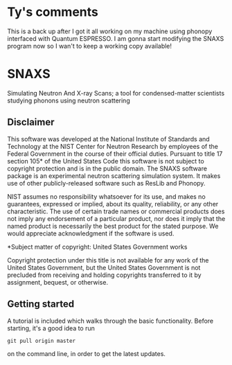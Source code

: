 # Ty's comments
This is a back up after I got it all working on my machine using phonopy interfaced with Quantum ESPRESSO. I am gonna start modifying the SNAXS program now so I wan't to keep a working copy available!

# SNAXS
Simulating Neutron And X-ray Scans; a tool for condensed-matter scientists studying phonons using neutron scattering

## Disclaimer

This software was developed at the National Institute of Standards and Technology at the NIST Center for Neutron Research by employees of the Federal Government in the course of their official duties. Pursuant to title 17 section 105* of the United States Code this software is not subject to copyright protection and is in the public domain. The SNAXS software package is an experimental neutron scattering simulation system. It makes use of other publicly-released software such as ResLib and Phonopy.

NIST assumes no responsibility whatsoever for its use, and makes no guarantees, expressed or implied, about its quality, reliability, or any other characteristic. The use of certain trade names or commercial products does not imply any endorsement of a particular product, nor does it imply that the named product is necessarily the best product for the stated purpose. We would appreciate acknowledgment if the software is used.

*Subject matter of copyright: United States Government works

Copyright protection under this title is not available for any work of the United States Government, but the United States Government is not precluded from receiving and holding copyrights transferred to it by assignment, bequest, or otherwise.


## Getting started

A tutorial is included which walks through the basic functionality.  Before starting, it's a good idea to run
```
git pull origin master
```
on the command line, in order to get the latest updates.


